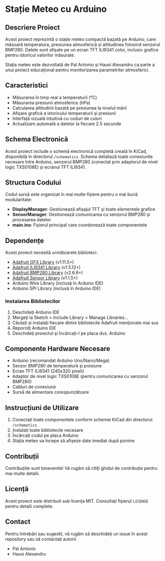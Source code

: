 # Stație Meteo cu Arduino

## Descriere Proiect

Acest proiect reprezintă o stație meteo compactă bazată pe Arduino, care măsoară temperatura, presiunea atmosferică și altitudinea folosind senzorul BMP280. Datele sunt afișate pe un ecran TFT ILI9341 color, inclusiv grafice pentru istoricul valorilor măsurate.

Stația meteo este dezvoltată de Pal Antonio și Hausi Alexandru ca parte a unui proiect educațional pentru monitorizarea parametrilor atmosferici.

## Caracteristici

- Măsurarea în timp real a temperaturii (°C)
- Măsurarea presiunii atmosferice (hPa)
- Calcularea altitudinii bazată pe presiunea la nivelul mării
- Afișare grafică a istoricului temperaturii și presiunii
- Interfață vizuală intuitivă cu coduri de culori
- Actualizare automată a datelor la fiecare 2.5 secunde

## Schema Electronică

Acest proiect include o schemă electronică completă creată în KiCad, disponibilă în directorul `/schematics`. Schema detaliază toate conexiunile necesare între Arduino, senzorul BMP280 (conectat prin adaptorul de nivel logic TXS0108E) și ecranul TFT ILI9341.

## Structura Codului

Codul sursă este organizat în mai multe fișiere pentru o mai bună modularitate:

- **DisplayManager**: Gestionează afișajul TFT și toate elementele grafice
- **SensorManager**: Gestionează comunicarea cu senzorul BMP280 și procesarea datelor
- **main.ino**: Fișierul principal care coordonează toate componentele

## Dependențe

Acest proiect necesită următoarele biblioteci:

- [Adafruit GFX Library](https://github.com/adafruit/Adafruit-GFX-Library) (v1.11.5+)
- [Adafruit ILI9341 Library](https://github.com/adafruit/Adafruit_ILI9341) (v1.5.12+)
- [Adafruit BMP280 Library](https://github.com/adafruit/Adafruit_BMP280_Library) (v2.6.6+)
- [Adafruit Sensor Library](https://github.com/adafruit/Adafruit_Sensor) (v1.1.5+)
- Arduino Wire Library (inclusă în Arduino IDE)
- Arduino SPI Library (inclusă în Arduino IDE)

### Instalarea Bibliotecilor

1. Deschideți Arduino IDE
2. Mergeți la Sketch > Include Library > Manage Libraries...
3. Căutați și instalați fiecare dintre bibliotecile Adafruit menționate mai sus
4. Reporniți Arduino IDE
5. Deschideți proiectul și încărcați-l pe placa dvs. Arduino

## Componente Hardware Necesare

- Arduino (recomandat Arduino Uno/Nano/Mega)
- Senzor BMP280 de temperatură și presiune
- Ecran TFT ILI9341 (240x320 pixeli)
- Adaptor de nivel logic TXS0108E (pentru comunicarea cu senzorul BMP280)
- Cabluri de conexiune
- Sursă de alimentare corespunzătoare

## Instrucțiuni de Utilizare

1. Conectați toate componentele conform schemei KiCad din directorul `/schematics`
2. Instalați toate bibliotecile necesare
3. Încărcați codul pe placa Arduino
4. Stația meteo va începe să afișeze date imediat după pornire

## Contribuții

Contribuțiile sunt binevenite! Vă rugăm să citiți ghidul de contribuție pentru mai multe detalii.

## Licență

Acest proiect este distribuit sub licența MIT. Consultați fișierul `LICENSE` pentru detalii complete.

## Contact

Pentru întrebări sau sugestii, vă rugăm să deschideți un issue în acest repository sau să contactați autorii:

- Pal Antonio
- Hausi Alexandru
